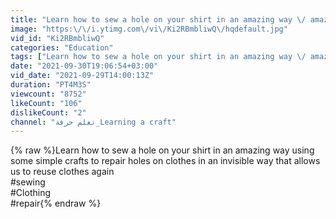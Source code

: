 ```yaml
---
title: "Learn how to sew a hole on your shirt in an amazing way \/ amazing repairs to clothes"
image: "https:\/\/i.ytimg.com\/vi\/Ki2RBmbliwQ\/hqdefault.jpg"
vid_id: "Ki2RBmbliwQ"
categories: "Education"
tags: ["Learn how to sew a hole on your shirt in an amazing way \/ amazing repairs to clothes","amazing repairs to clothes","Learn how to sew a hole on your shirt in an amazing way"]
date: "2021-09-30T19:06:54+03:00"
vid_date: "2021-09-29T14:00:13Z"
duration: "PT4M3S"
viewcount: "8752"
likeCount: "106"
dislikeCount: "2"
channel: "تعلم حرفة_Learning a craft"
---
```

{% raw %}Learn how to sew a hole on your shirt in an amazing way using some simple crafts to repair holes on clothes in an invisible way that allows us to reuse clothes again<br />#sewing<br />#Clothing<br />#repair{% endraw %}
